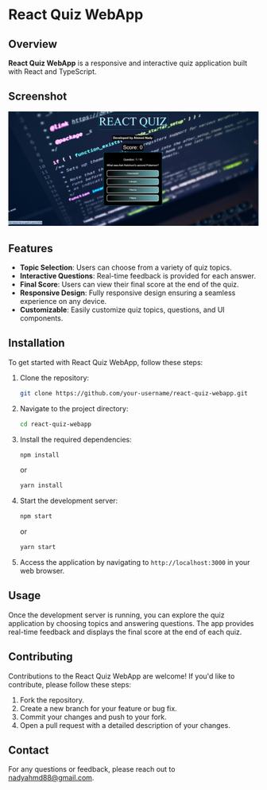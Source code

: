 # React Quiz WebApp

## Overview

**React Quiz WebApp** is a responsive and interactive quiz application built with React and TypeScript.

## Screenshot

![Quiz WebApp Screenshot](./src/assets/Screenshot2.png) <!-- Replace with the actual path to your screenshot -->

## Features

- **Topic Selection**: Users can choose from a variety of quiz topics.
- **Interactive Questions**: Real-time feedback is provided for each answer.
- **Final Score**: Users can view their final score at the end of the quiz.
- **Responsive Design**: Fully responsive design ensuring a seamless experience on any device.
- **Customizable**: Easily customize quiz topics, questions, and UI components.

## Installation

To get started with React Quiz WebApp, follow these steps:

1. Clone the repository:
    ```bash
    git clone https://github.com/your-username/react-quiz-webapp.git
    ```

2. Navigate to the project directory:
    ```bash
    cd react-quiz-webapp
    ```

3. Install the required dependencies:
    ```bash
    npm install
    ```

    or

    ```bash
    yarn install
    ```

4. Start the development server:
    ```bash
    npm start
    ```

    or

    ```bash
    yarn start
    ```

5. Access the application by navigating to `http://localhost:3000` in your web browser.

## Usage

Once the development server is running, you can explore the quiz application by choosing topics and answering questions. The app provides real-time feedback and displays the final score at the end of each quiz.

## Contributing

Contributions to the React Quiz WebApp are welcome! If you'd like to contribute, please follow these steps:

1. Fork the repository.
2. Create a new branch for your feature or bug fix.
3. Commit your changes and push to your fork.
4. Open a pull request with a detailed description of your changes.

## Contact

For any questions or feedback, please reach out to [nadyahmd88@gmail.com](nadyahmd88@gmail.com). 